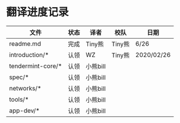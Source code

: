 #  翻译进度记录





| 文件              | 状态 |   译者   |  校队  | 日期 |
| ----------------- | ---- | ------- | ------ | ---- |
| readme.md         | 完成 | Tiny熊   | Tiny熊 | 6/26 |
| introduction/*    | 认领 |   WZ    |  Tiny熊 |   2020/02/26    |
| tendermint-core/* | 认领 | 小熊bill |        |      |
| spec/*            | 认领 | 小熊bill |        |      |
| networks/*        | 认领 | 小熊bill |        |      |
| tools/*           | 认领 | 小熊bill |        |      |
| app-dev/*         | 认领 | 小熊bill |        |      |


